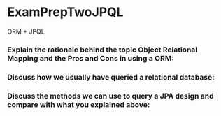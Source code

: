 # ExamPrepTwoJPQL

ORM + JPQL

### Explain the rationale behind the topic Object Relational Mapping and the Pros and Cons in using a ORM:





### Discuss how we usually have queried a relational database:


### Discuss the methods we can use to query a JPA design and compare with what you explained above:

